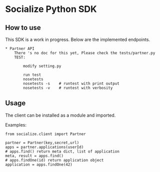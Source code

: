 Socialize Python SDK
====================

How to use
----------

This SDK is a work in progress. Below are the implemented endpoints.

    * Partner API
        There 's no doc for this yet, Please check the tests/partner.py 
        TEST:
            
            modify setting.py

            run test
            nosetests
            nosetests -s    # runtest with print output
            nosetests -v    # runtest with verbosity
Usage
-----

The client can be installed as a module and imported.


Examples:

    from socialize.client import Partner
    
    partner = Partner(key,secret,url)  
    apps = partner.applications(userId)
    # apps.find() return meta dict, list of application
    meta, result = apps.find()
    # apps.findOne(id) return application object
    application = apps.findOne(42)




